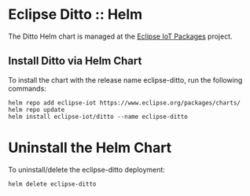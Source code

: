 # Eclipse Ditto :: Helm

The Ditto Helm chart is managed at the [Eclipse IoT Packages](https://github.com/eclipse/packages/tree/master/charts/ditto) project.

## Install Ditto via Helm Chart

To install the chart with the release name eclipse-ditto, run the following commands:

```shell script
helm repo add eclipse-iot https://www.eclipse.org/packages/charts/
helm repo update
helm install eclipse-iot/ditto --name eclipse-ditto
```

# Uninstall the Helm Chart

To uninstall/delete the eclipse-ditto deployment:

```shell script
helm delete eclipse-ditto
```
